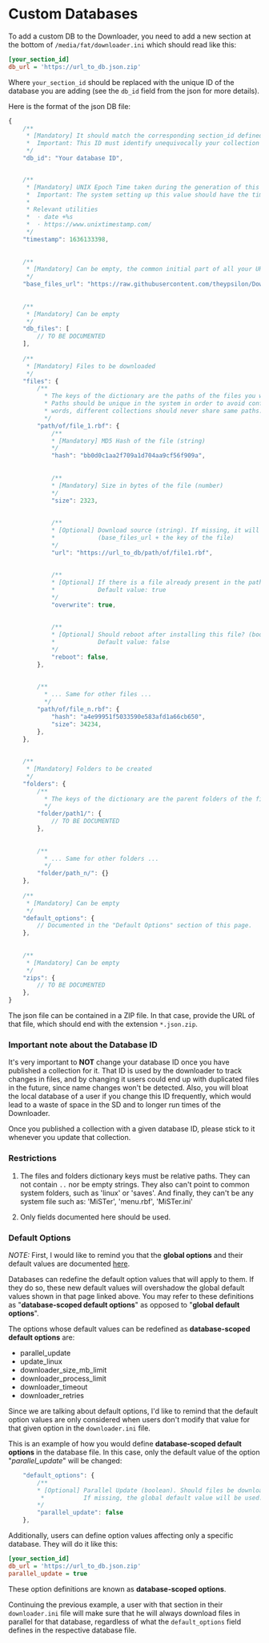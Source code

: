 # Custom Databases

To add a custom DB to the Downloader, you need to add a new section at the bottom of `/media/fat/downloader.ini` which should read like this:
```ini
[your_section_id]
db_url = 'https://url_to_db.json.zip'
```

Where `your_section_id` should be replaced with the unique ID of the database you are adding (see the `db_id` field from the json for more details).

Here is the format of the json DB file:
```js
{
    /**
     * [Mandatory] It should match the corresponding section_id defined in the INI file (string)
     *  Important: This ID must identify unequivocally your collection in the whole MiSTer ecosystem.
     */
    "db_id": "Your database ID",


    /**
     * [Mandatory] UNIX Epoch Time taken during the generation of this file (number)
     *  Important: The system setting up this value should have the timezone configured correctly.
     *
     * Relevant utilities
     *  · date +%s
     *  · https://www.unixtimestamp.com/
     */
    "timestamp": 1636133398,
  
  
    /**
     * [Mandatory] Can be empty, the common initial part of all your URLs in this DB (string)
     */
    "base_files_url": "https://raw.githubusercontent.com/theypsilon/Downloader_MiSTer/",
  
  
    /**
     * [Mandatory] Can be empty
     */
    "db_files": [
        // TO BE DOCUMENTED
    ],
  
    /**
     * [Mandatory] Files to be downloaded
     */
    "files": {
        /**
          * The keys of the dictionary are the paths of the files you want to download.
          * Paths should be unique in the system in order to avoid conflicts. In other
          * words, different collections should never share same paths.
          */
        "path/of/file_1.rbf": {
            /**
            * [Mandatory] MD5 Hash of the file (string)
            */
            "hash": "bb0d0c1aa2f709a1d704aa9cf56f909a",
          
          
            /**
            * [Mandatory] Size in bytes of the file (number)
            */
            "size": 2323,
          
          
            /**
            * [Optional] Download source (string). If missing, it will be calculated with:
            *            (base_files_url + the key of the file)
            */
            "url": "https://url_to_db/path/of/file1.rbf",
          
          
            /**
            * [Optional] If there is a file already present in the path, should it be overwritten? (boolean)
            *            Default value: true
            */
            "overwrite": true,
          
          
            /**
            * [Optional] Should reboot after installing this file? (boolean).
            *            Default value: false
            */
            "reboot": false,
        },
      
      
        /**
          * ... Same for other files ...
          */
        "path/of/file_n.rbf": {
            "hash": "a4e99951f5033590e583afd1a66cb650",
            "size": 34234,
        },
    },
  
  
    /**
     * [Mandatory] Folders to be created
     */
    "folders": {
        /**
          * The keys of the dictionary are the parent folders of the files you want to create.
          */
        "folder/path1/": {
            // TO BE DOCUMENTED
        },
      
      
        /**
          * ... Same for other folders ...
          */
        "folder/path_n/": {}
    },
    
    /**
     * [Mandatory] Can be empty
     */
    "default_options": {
        // Documented in the "Default Options" section of this page.
    },
  
  
    /**
     * [Mandatory] Can be empty
     */
    "zips": {
        // TO BE DOCUMENTED
    },
}
```

The json file can be contained in a ZIP file. In that case, provide the URL of that file, which should end with the extension `*.json.zip`.

### Important note about the Database ID

It's very important to **NOT** change your database ID once you have published a collection for it. That ID is used by the downloader to track changes in files, and by changing it users could end up with duplicated files in the future, since name changes won't be detected. Also, you will bloat the local database of a user if you change this ID frequently, which would lead to a waste of space in the SD and to longer run times of the Downloader.

Once you published a collection with a given database ID, please stick to it whenever you update that collection.

### Restrictions

1. The files and folders dictionary keys must be relative paths. They can not contain `..` nor be empty strings. They also can't point to common system folders, such as 'linux' or 'saves'. And finally, they can't be any system file such as: 'MiSTer', 'menu.rbf', 'MiSTer.ini' 

2. Only fields documented here should be used.

### Default Options

_NOTE:_ First, I would like to remind you that the **global options** and their default values are documented [here](https://github.com/MiSTer-devel/Downloader_MiSTer#options).

Databases can redefine the default option values that will apply to them. If they do so, these new default values will overshadow the global default values shown in that page linked above. You may refer to these definitions as "**database-scoped default options**" as opposed to "**global default options**".

The options whose default values can be redefined as **database-scoped default options** are:
- parallel_update
- update_linux
- downloader_size_mb_limit
- downloader_process_limit
- downloader_timeout
- downloader_retries

Since we are talking about default options, I'd like to remind that the default option values are only considered when users don't modify that value for that given option in the `downloader.ini` file.

This is an example of how you would define **database-scoped default options** in the database file. In this case, only the default value of the option "_parallel_update_" will be changed:
```js
    "default_options": {
        /**
        * [Optional] Parallel Update (boolean). Should files be downloaded in parallel?
         *           If missing, the global default value will be used.
        */
        "parallel_update": false
    },
```

Additionally, users can define option values affecting only a specific database. They will do it like this:

```ini
[your_section_id]
db_url = 'https://url_to_db.json.zip'
parallel_update = true
```

These option definitions are known as **database-scoped options**.

Continuing the previous example, a user with that section in their `downloader.ini` file will make sure that he will always download files in parallel for that database, regardless of what the `default_options` field defines in the respective database file.
